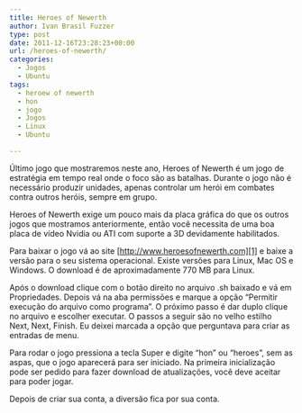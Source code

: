 ```yaml
---
title: Heroes of Newerth
author: Ivan Brasil Fuzzer
type: post
date: 2011-12-16T23:28:23+00:00
url: /heroes-of-newerth/
categories:
  - Jogos
  - Ubuntu
tags:
  - heroew of newerth
  - hon
  - jogo
  - Jogos
  - Linux
  - Ubuntu

---
```

Último jogo que mostraremos neste ano, Heroes of Newerth é um jogo de estratégia em tempo real onde o foco são as batalhas. Durante o jogo não é necessário produzir unidades, apenas controlar um herói em combates contra outros heróis, sempre em grupo.

Heroes of Newerth exige um pouco mais da placa gráfica do que os outros jogos que mostramos anteriormente, então você necessita de uma boa placa de vídeo Nvidia ou ATI com suporte a 3D devidamente habilitados.

Para baixar o jogo vá ao site [http://www.heroesofnewerth.com][1] e baixe a versão para o seu sistema operacional. Existe versões para Linux, Mac OS e Windows. O download é de aproximadamente 770 MB para Linux.

Após o download clique com o botão direito no arquivo .sh baixado e vá em Propriedades. Depois vá na aba permissões e marque a opção &#8220;Permitir execução do arquivo como programa&#8221;. O próximo passo é dar duplo clique no arquivo e escolher executar. O passos a seguir são no velho estilho Next, Next, Finish. Eu deixei marcada a opção que perguntava para criar as entradas de menu.

Para rodar o jogo pressiona a tecla Super e digite &#8220;hon&#8221; ou &#8220;heroes&#8221;, sem as aspas, que o jogo aparecerá para ser iniciado. Na primeira inicialização pode ser pedido para fazer download de atualizações, você deve aceitar para poder jogar.

Depois de criar sua conta, a diversão fica por sua conta.

<p style="text-align: center;">
</p>

 [1]: http://www.heroesofnewerth.com/download.php